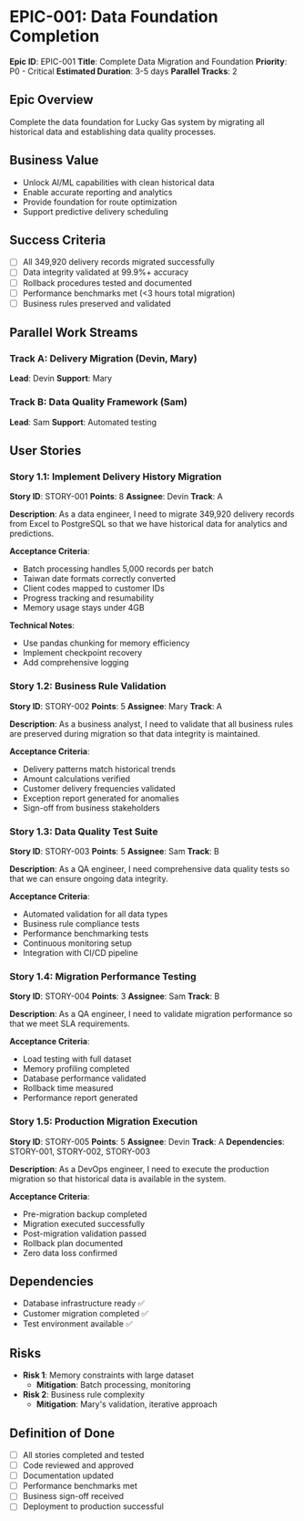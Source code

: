# EPIC-001: Data Foundation Completion

**Epic ID**: EPIC-001
**Title**: Complete Data Migration and Foundation
**Priority**: P0 - Critical
**Estimated Duration**: 3-5 days
**Parallel Tracks**: 2

## Epic Overview

Complete the data foundation for Lucky Gas system by migrating all historical data and establishing data quality processes.

## Business Value

- Unlock AI/ML capabilities with clean historical data
- Enable accurate reporting and analytics
- Provide foundation for route optimization
- Support predictive delivery scheduling

## Success Criteria

- [ ] All 349,920 delivery records migrated successfully
- [ ] Data integrity validated at 99.9%+ accuracy
- [ ] Rollback procedures tested and documented
- [ ] Performance benchmarks met (<3 hours total migration)
- [ ] Business rules preserved and validated

## Parallel Work Streams

### Track A: Delivery Migration (Devin, Mary)
**Lead**: Devin
**Support**: Mary

### Track B: Data Quality Framework (Sam)
**Lead**: Sam
**Support**: Automated testing

## User Stories

### Story 1.1: Implement Delivery History Migration
**Story ID**: STORY-001
**Points**: 8
**Assignee**: Devin
**Track**: A

**Description**: As a data engineer, I need to migrate 349,920 delivery records from Excel to PostgreSQL so that we have historical data for analytics and predictions.

**Acceptance Criteria**:
- Batch processing handles 5,000 records per batch
- Taiwan date formats correctly converted
- Client codes mapped to customer IDs
- Progress tracking and resumability
- Memory usage stays under 4GB

**Technical Notes**:
- Use pandas chunking for memory efficiency
- Implement checkpoint recovery
- Add comprehensive logging

### Story 1.2: Business Rule Validation
**Story ID**: STORY-002
**Points**: 5
**Assignee**: Mary
**Track**: A

**Description**: As a business analyst, I need to validate that all business rules are preserved during migration so that data integrity is maintained.

**Acceptance Criteria**:
- Delivery patterns match historical trends
- Amount calculations verified
- Customer delivery frequencies validated
- Exception report generated for anomalies
- Sign-off from business stakeholders

### Story 1.3: Data Quality Test Suite
**Story ID**: STORY-003
**Points**: 5
**Assignee**: Sam
**Track**: B

**Description**: As a QA engineer, I need comprehensive data quality tests so that we can ensure ongoing data integrity.

**Acceptance Criteria**:
- Automated validation for all data types
- Business rule compliance tests
- Performance benchmarking tests
- Continuous monitoring setup
- Integration with CI/CD pipeline

### Story 1.4: Migration Performance Testing
**Story ID**: STORY-004
**Points**: 3
**Assignee**: Sam
**Track**: B

**Description**: As a QA engineer, I need to validate migration performance so that we meet SLA requirements.

**Acceptance Criteria**:
- Load testing with full dataset
- Memory profiling completed
- Database performance validated
- Rollback time measured
- Performance report generated

### Story 1.5: Production Migration Execution
**Story ID**: STORY-005
**Points**: 5
**Assignee**: Devin
**Track**: A
**Dependencies**: STORY-001, STORY-002, STORY-003

**Description**: As a DevOps engineer, I need to execute the production migration so that historical data is available in the system.

**Acceptance Criteria**:
- Pre-migration backup completed
- Migration executed successfully
- Post-migration validation passed
- Rollback plan documented
- Zero data loss confirmed

## Dependencies

- Database infrastructure ready ✅
- Customer migration completed ✅
- Test environment available ✅

## Risks

- **Risk 1**: Memory constraints with large dataset
  - **Mitigation**: Batch processing, monitoring
- **Risk 2**: Business rule complexity
  - **Mitigation**: Mary's validation, iterative approach

## Definition of Done

- [ ] All stories completed and tested
- [ ] Code reviewed and approved
- [ ] Documentation updated
- [ ] Performance benchmarks met
- [ ] Business sign-off received
- [ ] Deployment to production successful